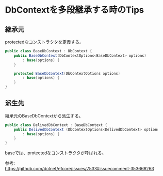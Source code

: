 # DbContextを多段継承する時のTips

## 継承元

protectedなコンストラクタを定義する。

```cs
public class BaseDbContext : DbContext {
    public BaseDbContext(DbContextOptions<BaseDbContext> options)
        : base(options) {
    }

    protected BaseDbContext(DbContextOptions options)
        : base(options) {
    }
}
```

## 派生先

継承元のBaseDbContextから派生する。

```cs
public class DelivedDbContext : BaseDbContext {
    public DelivedDbContext (DbContextOptions<DelivedDbContext> options)
        : base(options) {
    }
}
```

baseでは、protectedなコンストラクタが呼ばれる。


参考:  
https://github.com/dotnet/efcore/issues/7533#issuecomment-353669263
